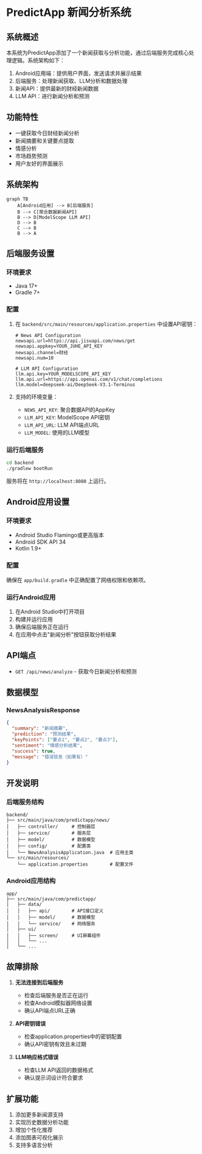# PredictApp 新闻分析系统

## 系统概述

本系统为PredictApp添加了一个新闻获取与分析功能，通过后端服务完成核心处理逻辑。系统架构如下：

1. Android应用端：提供用户界面，发送请求并展示结果
2. 后端服务：处理新闻获取、LLM分析和数据处理
3. 新闻API：提供最新的财经新闻数据
4. LLM API：进行新闻分析和预测

## 功能特性

- 一键获取今日财经新闻分析
- 新闻摘要和关键要点提取
- 情感分析
- 市场趋势预测
- 用户友好的界面展示

## 系统架构

```mermaid
graph TB
    A[Android应用] --> B[后端服务]
    B --> C[聚合数据新闻API]
    B --> D[ModelScope LLM API]
    D --> B
    C --> B
    B --> A
```

## 后端服务设置

### 环境要求

- Java 17+
- Gradle 7+

### 配置

1. 在 `backend/src/main/resources/application.properties` 中设置API密钥：
   ```
   # News API Configuration
   newsapi.url=https://api.jisuapi.com/news/get
   newsapi.appkey=YOUR_JUHE_API_KEY
   newsapi.channel=财经
   newsapi.num=10

   # LLM API Configuration
   llm.api.key=YOUR_MODELSCOPE_API_KEY
   llm.api.url=https://api.openai.com/v1/chat/completions
   llm.model=deepseek-ai/DeepSeek-V3.1-Terminus
   ```

2. 支持的环境变量：
   - `NEWS_API_KEY`: 聚合数据API的AppKey
   - `LLM_API_KEY`: ModelScope API密钥
   - `LLM_API_URL`: LLM API端点URL
   - `LLM_MODEL`: 使用的LLM模型

### 运行后端服务

```bash
cd backend
./gradlew bootRun
```

服务将在 `http://localhost:8080` 上运行。

## Android应用设置

### 环境要求

- Android Studio Flamingo或更高版本
- Android SDK API 34
- Kotlin 1.9+

### 配置

确保在 `app/build.gradle` 中正确配置了网络权限和依赖项。

### 运行Android应用

1. 在Android Studio中打开项目
2. 构建并运行应用
3. 确保后端服务正在运行
4. 在应用中点击"新闻分析"按钮获取分析结果

## API端点

- `GET /api/news/analyze` - 获取今日新闻分析和预测

## 数据模型

### NewsAnalysisResponse

```json
{
  "summary": "新闻摘要",
  "prediction": "预测结果",
  "keyPoints": ["要点1", "要点2", "要点3"],
  "sentiment": "情感分析结果",
  "success": true,
  "message": "错误信息（如果有）"
}
```

## 开发说明

### 后端服务结构

```
backend/
├── src/main/java/com/predictapp/news/
│   ├── controller/     # 控制器层
│   ├── service/        # 服务层
│   ├── model/          # 数据模型
│   ├── config/         # 配置类
│   └── NewsAnalysisApplication.java  # 应用主类
└── src/main/resources/
    └── application.properties        # 配置文件
```

### Android应用结构

```
app/
├── src/main/java/com/predictapp/
│   ├── data/
│   │   ├── api/        # API接口定义
│   │   ├── model/      # 数据模型
│   │   └── service/    # 网络服务
│   ├── ui/
│   │   ├── screen/     # UI屏幕组件
│   │   └── ...
│   └── ...
```

## 故障排除

1. **无法连接到后端服务**
   - 检查后端服务是否正在运行
   - 检查Android模拟器网络设置
   - 确认API端点URL正确

2. **API密钥错误**
   - 检查application.properties中的密钥配置
   - 确认API密钥有效且未过期

3. **LLM响应格式错误**
   - 检查LLM API返回的数据格式
   - 确认提示词设计符合要求

## 扩展功能

1. 添加更多新闻源支持
2. 实现历史数据分析功能
3. 增加个性化推荐
4. 添加图表可视化展示
5. 支持多语言分析